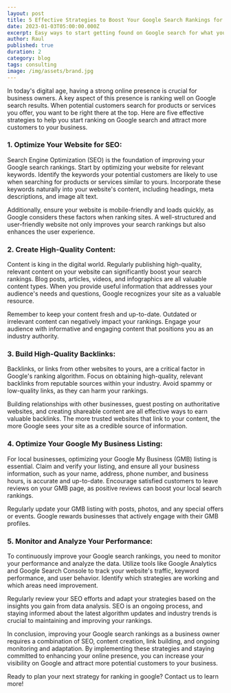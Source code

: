 ```yaml
---
layout: post
title: 5 Effective Strategies to Boost Your Google Search Rankings for Business Owners
date: 2023-01-03T05:00:00.000Z
excerpt: Easy ways to start getting found on Google search for what you sell and offer.
author: Raul
published: true
duration: 2
category: blog
tags: consulting
image: /img/assets/brand.jpg
---
```

In today's digital age, having a strong online presence is crucial for business owners. A key aspect of this presence is ranking well on Google search results. When potential customers search for products or services you offer, you want to be right there at the top. Here are five effective strategies to help you start ranking on Google search and attract more customers to your business.

### **1. Optimize Your Website for SEO:**

Search Engine Optimization (SEO) is the foundation of improving your Google search rankings. Start by optimizing your website for relevant keywords. Identify the keywords your potential customers are likely to use when searching for products or services similar to yours. Incorporate these keywords naturally into your website's content, including headings, meta descriptions, and image alt text.

Additionally, ensure your website is mobile-friendly and loads quickly, as Google considers these factors when ranking sites. A well-structured and user-friendly website not only improves your search rankings but also enhances the user experience.

### **2. Create High-Quality Content:**

Content is king in the digital world. Regularly publishing high-quality, relevant content on your website can significantly boost your search rankings. Blog posts, articles, videos, and infographics are all valuable content types. When you provide useful information that addresses your audience's needs and questions, Google recognizes your site as a valuable resource.

Remember to keep your content fresh and up-to-date. Outdated or irrelevant content can negatively impact your rankings. Engage your audience with informative and engaging content that positions you as an industry authority.

### **3. Build High-Quality Backlinks:**

Backlinks, or links from other websites to yours, are a critical factor in Google's ranking algorithm. Focus on obtaining high-quality, relevant backlinks from reputable sources within your industry. Avoid spammy or low-quality links, as they can harm your rankings.

Building relationships with other businesses, guest posting on authoritative websites, and creating shareable content are all effective ways to earn valuable backlinks. The more trusted websites that link to your content, the more Google sees your site as a credible source of information.

### **4. Optimize Your Google My Business Listing:**

For local businesses, optimizing your Google My Business (GMB) listing is essential. Claim and verify your listing, and ensure all your business information, such as your name, address, phone number, and business hours, is accurate and up-to-date. Encourage satisfied customers to leave reviews on your GMB page, as positive reviews can boost your local search rankings.

Regularly update your GMB listing with posts, photos, and any special offers or events. Google rewards businesses that actively engage with their GMB profiles.

### **5. Monitor and Analyze Your Performance:**

To continuously improve your Google search rankings, you need to monitor your performance and analyze the data. Utilize tools like Google Analytics and Google Search Console to track your website's traffic, keyword performance, and user behavior. Identify which strategies are working and which areas need improvement.

Regularly review your SEO efforts and adapt your strategies based on the insights you gain from data analysis. SEO is an ongoing process, and staying informed about the latest algorithm updates and industry trends is crucial to maintaining and improving your rankings.

In conclusion, improving your Google search rankings as a business owner requires a combination of SEO, content creation, link building, and ongoing monitoring and adaptation. By implementing these strategies and staying committed to enhancing your online presence, you can increase your visibility on Google and attract more potential customers to your business.

Ready to plan your next strategy for ranking in google? Contact us to learn more!